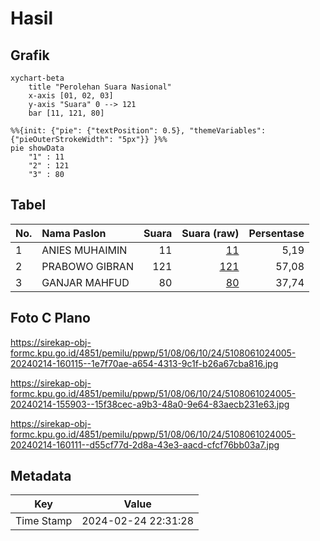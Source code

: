 # Hasil

## Grafik

```mermaid
xychart-beta
    title "Perolehan Suara Nasional"
    x-axis [01, 02, 03]
    y-axis "Suara" 0 --> 121
    bar [11, 121, 80]
```

```mermaid
%%{init: {"pie": {"textPosition": 0.5}, "themeVariables": {"pieOuterStrokeWidth": "5px"}} }%%
pie showData
    "1" : 11
    "2" : 121
    "3" : 80
```

## Tabel

| No. | Nama Paslon    | Suara | Suara (raw) | Persentase |
|:--- |:-------------- | -----:| -----------:| ----------:|
| 1   | ANIES MUHAIMIN | 11    | [11][p-1]   | 5,19       |
| 2   | PRABOWO GIBRAN | 121   | [121][p-2]  | 57,08      |
| 3   | GANJAR MAHFUD  | 80    | [80][p-3]   | 37,74      |


[p-1]: https://github.com/gigit-pemilu/pemilu-2024/blob/main/pilpres/hitung-suara/sub/51-bali/sub/08-buleleng/sub/06-buleleng/sub/1024-kaliuntu/sub/005-tps/sub/paslon-1.txt
[p-2]: https://github.com/gigit-pemilu/pemilu-2024/blob/main/pilpres/hitung-suara/sub/51-bali/sub/08-buleleng/sub/06-buleleng/sub/1024-kaliuntu/sub/005-tps/sub/paslon-2.txt
[p-3]: https://github.com/gigit-pemilu/pemilu-2024/blob/main/pilpres/hitung-suara/sub/51-bali/sub/08-buleleng/sub/06-buleleng/sub/1024-kaliuntu/sub/005-tps/sub/paslon-3.txt

## Foto C Plano

https://sirekap-obj-formc.kpu.go.id/4851/pemilu/ppwp/51/08/06/10/24/5108061024005-20240214-160115--1e7f70ae-a654-4313-9c1f-b26a67cba816.jpg

https://sirekap-obj-formc.kpu.go.id/4851/pemilu/ppwp/51/08/06/10/24/5108061024005-20240214-155903--15f38cec-a9b3-48a0-9e64-83aecb231e63.jpg

https://sirekap-obj-formc.kpu.go.id/4851/pemilu/ppwp/51/08/06/10/24/5108061024005-20240214-160111--d55cf77d-2d8a-43e3-aacd-cfcf76bb03a7.jpg


## Metadata

| Key        | Value               |
| ---------- | ------------------- |
| Time Stamp | 2024-02-24 22:31:28 |



